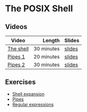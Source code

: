 # The POSIX Shell

## Videos

| Video | Length | Slides |
|-------|-------:|--------|
| [The shell](https://web.microsoftstream.com/video/a55ff501-9e8d-4bb3-a00e-b680596b2de3) | 30 minutes | [slides](https://uob-my.sharepoint.com/:b:/g/personal/me17847_bristol_ac_uk/EbOfjsNY9SJAkEXbMb9WorcBAQMW0QuKthcQHRBDvru8eg?e=HWh7D1) |
| [Pipes 1](https://web.microsoftstream.com/video/7b2657a6-a2d4-4c34-a642-da993d468851) | 20 minutes |  [slides](https://uob-my.sharepoint.com/:b:/g/personal/me17847_bristol_ac_uk/EdOsJY_EYlRIveTotkGszNoBWeGx5efiVPJPhhbiQfydTQ?e=RHGVol) |
| [Pipes 2](https://web.microsoftstream.com/video/d04fb18c-533b-4ffe-b8a1-f4d46e9b73d1) | 30 minutes |  [slides](https://uob-my.sharepoint.com/:b:/g/personal/me17847_bristol_ac_uk/EfGZcNx_ttNCsx8vpo2uZqIBERTzvUzap84BdzMfxLRuQw?e=Ty9yjZ) |


## Exercises

  - [Shell expansion](./shell.md)
  - [Pipes](./pipes.md)
  - [Regular expressions](./regex.md)
